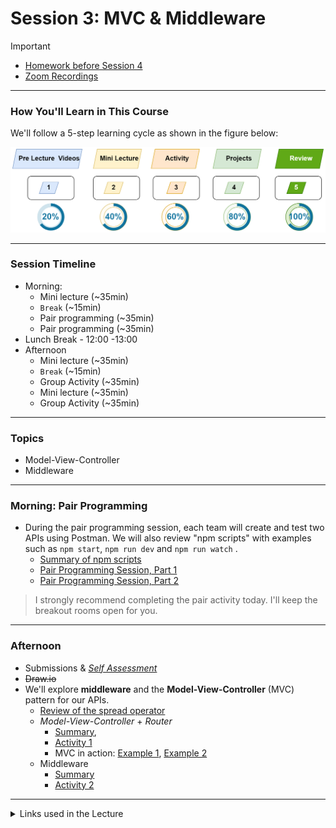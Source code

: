 # Session 3: MVC & Middleware


> [!IMPORTANT]  
> - [Homework before Session 4](./material/Homework.md)
> - [Zoom Recordings](https://metropoliafi-my.sharepoint.com/:f:/g/personal/samiben_metropolia_fi/EramjTltA_BOni_R40opXRQBTQ1_gK6EWP2cbcX5G63ghA)

------

### How You'll Learn in This Course

We'll follow a 5-step learning cycle as shown in the figure below:

![](./material/img/learning-phases.png)

 
-----
### Session Timeline 

- Morning:
  - Mini lecture (~35min)
  - `Break` (~15min)
  - Pair programming (~35min)
  - Pair programming (~35min)
- Lunch Break - 12:00 -13:00
- Afternoon
  - Mini lecture (~35min)
  - `Break` (~15min)
  - Group Activity (~35min)
  - Mini lecture (~35min)
  - Group Activity (~35min)

-----
### Topics

- Model-View-Controller
- Middleware

-----
###  Morning: Pair Programming

- During the pair programming session, each team will create and test two APIs using Postman. We will also review "npm scripts" with examples such as `npm start`, `npm run dev` and `npm run watch` .
  - [Summary of npm scripts](./material/npm-scripts.md)
  - [Pair Programming Session, Part 1](./material/be-pair-prog1.md)
  - [Pair Programming Session, Part 2](./material/be-pair-prog2.md)
  
> I strongly recommend completing the pair activity today. I'll keep the breakout rooms open for you.


-----

### Afternoon

- Submissions & [*Self Assessment*](./material/self-assesment.xlsx) 
- ~~Draw.io~~
- We'll explore **middleware** and the **Model-View-Controller** (MVC) pattern for our APIs.  
  - [Review of the spread operator](./material/spread.md)
  - *Model-View-Controller* + *Router*
    - [Summary](./material/be-mvc.md), 
    - [Activity 1](./material/be-mvc-activity.md)
    - MVC in action: [Example 1](https://github.com/bradtraversy/proshop-v2), [Example 2](https://github.com/john-smilga/mern-course-jobify)
  - Middleware
    - [Summary](./material/be-middleware.md)
    - [Activity 2](./material/be-middleware-activity.md)

----
<details>
<summary>Links used in the Lecture</summary>

- https://excalidraw.com/
- 

</details>

  

<!-- links -->



<!-- 

> [!NOTE]  
> Highlights information that users should take into account, even when skimming.

> [!TIP]
> Optional information to help a user be more successful.

> [!IMPORTANT]  
> Crucial information necessary for users to succeed.

> [!WARNING]  
> Critical content demanding immediate user attention due to potential risks.

> [!CAUTION]
> Negative potential consequences of an action. 

-->